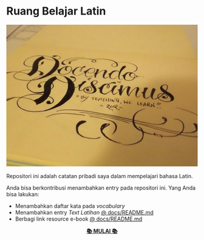 # Ruang Belajar Latin

![](docendo-disimus.jpg)

Repositori ini adalah catatan pribadi saya dalam mempelajari bahasa Latin.

Anda bisa berkontribusi menambahkan entry pada repositori ini. Yang Anda bisa lakukan:
- Menambahkan daftar kata pada _vocabulary_
- Menambahkan entry _Text Latihan_ [@ docs/README.md](docs/README.md)
- Berbagi link resource e-book [@ docs/README.md](docs/README.md)

<p align=center>
  <a href="https://pujangga123.github.io/ruang-belajar-latin"><b>📚 MULAI 📚</b></a>
</p>
